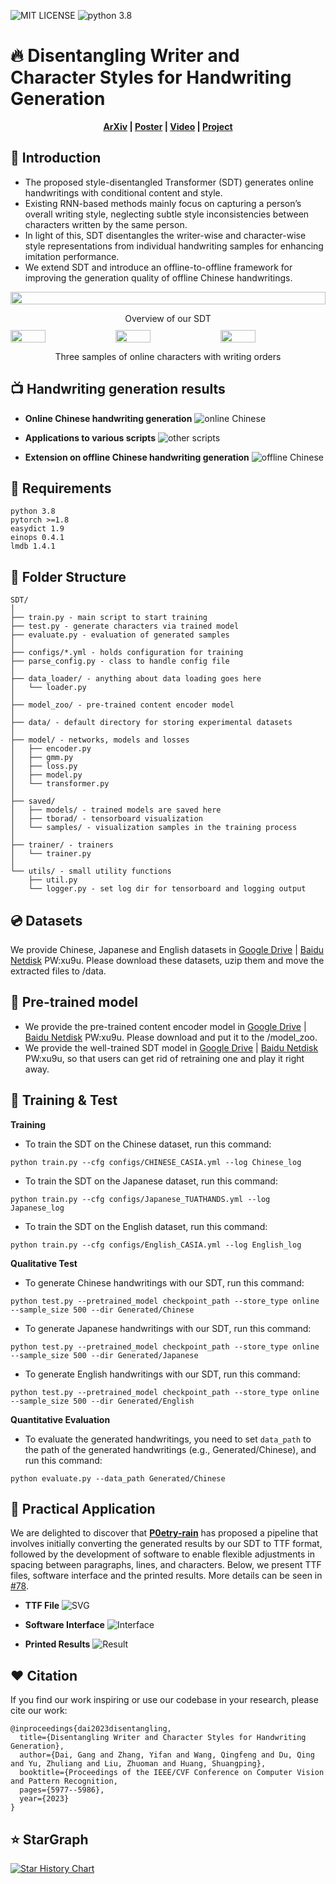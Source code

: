 ![MIT LICENSE](https://shields.io/badge/license-MIT-green)
![python 3.8](https://img.shields.io/badge/python-3.8-brightgreen)
# 🔥 Disentangling Writer and Character Styles for Handwriting Generation

 <p align='center'>
  <b>
    <a href="https://arxiv.org/abs/2303.14736">ArXiv</a>
    |
    <a href="https://github.com/dailenson/SDT/blob/master/static/Poster_SDT.pdf">Poster</a>
    | 
    <a href="https://youtu.be/mKbYLEwa4dI">Video</a>
    | 
    <a href="https://cvpr2023.thecvf.com/virtual/2023/poster/20954">Project</a>
  </b>
</p> 

## 📢 Introduction
- The proposed style-disentangled Transformer (SDT) generates online handwritings with conditional content and style. 
- Existing RNN-based methods mainly focus on capturing a person’s overall writing style, neglecting subtle style inconsistencies between characters written by the same person. 
- In light of this, SDT disentangles the writer-wise and character-wise style representations from individual handwriting samples for enhancing imitation performance.
- We extend SDT and introduce an offline-to-offline framework for improving the generation quality of offline Chinese handwritings.



<div style="display: flex; flex-direction: column; align-items: center; ">
<img src="static/overview_sdt.jpg" style="width: 100%;">
</div>
<p align="center" style="margin-bottom: 10px;">
Overview of our SDT
</p>

<div style="display: flex; justify-content: center;">
<img src="static/duo_loop.gif" style="width: 33.33%;"><img src="static/mo_loop.gif" style="width: 33.33%;"><img src="static/tai_loop.gif" style="width: 33.33%;">
</div>
<p align="center">
Three samples of online characters with writing orders
</p>


## 📺 Handwriting generation results
- **Online Chinese handwriting generation**
![online Chinese](static/online_Chinese.jpg)

- **Applications to various scripts**
![other scripts](static/various_scripts.jpg)
- **Extension on offline Chinese handwriting generation**
![offline Chinese](static/offline_Chinese.jpg)


## 🔨 Requirements
```
python 3.8
pytorch >=1.8
easydict 1.9
einops 0.4.1
lmdb 1.4.1
```
## 📂 Folder Structure
  ```
  SDT/
  │
  ├── train.py - main script to start training
  ├── test.py - generate characters via trained model
  ├── evaluate.py - evaluation of generated samples
  │
  ├── configs/*.yml - holds configuration for training
  ├── parse_config.py - class to handle config file
  │
  ├── data_loader/ - anything about data loading goes here
  │   └── loader.py
  │
  ├── model_zoo/ - pre-trained content encoder model
  │
  ├── data/ - default directory for storing experimental datasets
  │
  ├── model/ - networks, models and losses
  │   ├── encoder.py
  │   ├── gmm.py
  │   ├── loss.py
  │   ├── model.py
  │   └── transformer.py
  │
  ├── saved/
  │   ├── models/ - trained models are saved here
  │   ├── tborad/ - tensorboard visualization
  │   └── samples/ - visualization samples in the training process
  │
  ├── trainer/ - trainers
  │   └── trainer.py
  │  
  └── utils/ - small utility functions
      ├── util.py
      └── logger.py - set log dir for tensorboard and logging output
  ```

## 💿 Datasets

We provide Chinese, Japanese and English datasets in [Google Drive](https://drive.google.com/drive/folders/17Ju2chVwlNvoX7HCKrhJOqySK-Y-hU8K?usp=share_link) | [Baidu Netdisk](https://pan.baidu.com/s/1RNQSRhBAEFPe2kFXsHZfLA) PW:xu9u. Please download these datasets, uzip them and move the extracted files to /data.

## 🍔 Pre-trained model
- We provide the pre-trained content encoder model in [Google Drive](https://drive.google.com/drive/folders/1N-MGRnXEZmxAW-98Hz2f-o80oHrNaN_a?usp=share_link) | [Baidu Netdisk](https://pan.baidu.com/s/1RNQSRhBAEFPe2kFXsHZfLA) PW:xu9u. Please download and put it to the /model_zoo. 
- We provide the well-trained SDT model in [Google Drive](https://drive.google.com/drive/folders/1LendizOwcNXlyY946ThS8HQ4wJX--YL7?usp=sharing) | [Baidu Netdisk](https://pan.baidu.com/s/1RNQSRhBAEFPe2kFXsHZfLA) PW:xu9u, so that users can get rid of retraining one and play it right away.

## 🚀 Training & Test
**Training**
- To train the SDT on the Chinese dataset, run this command:
```
python train.py --cfg configs/CHINESE_CASIA.yml --log Chinese_log
```

- To train the SDT on the Japanese dataset, run this command:
```
python train.py --cfg configs/Japanese_TUATHANDS.yml --log Japanese_log
```

- To train the SDT on the English dataset, run this command:
```
python train.py --cfg configs/English_CASIA.yml --log English_log
```

**Qualitative Test**
- To generate Chinese handwritings with our SDT, run this command:
```
python test.py --pretrained_model checkpoint_path --store_type online --sample_size 500 --dir Generated/Chinese
```

- To generate Japanese handwritings with our SDT, run this command:
```
python test.py --pretrained_model checkpoint_path --store_type online --sample_size 500 --dir Generated/Japanese
```

- To generate English handwritings with our SDT, run this command:
```
python test.py --pretrained_model checkpoint_path --store_type online --sample_size 500 --dir Generated/English
```

**Quantitative Evaluation**
- To evaluate the generated handwritings, you need to set `data_path` to the path of the generated handwritings (e.g., Generated/Chinese), and run this command:
```
python evaluate.py --data_path Generated/Chinese
```

## 🏰 Practical Application
We are delighted to discover that **[P0etry-rain](https://github.com/P0etry-rain)** has proposed a pipeline that involves initially converting the generated results by our SDT to TTF format, followed by the development of software to enable flexible adjustments in spacing between paragraphs, lines, and characters. Below, we present TTF files, software interface and the printed results. More details can be seen in [#78](https://github.com/dailenson/SDT/issues/78#issue-2247810028).
- **TTF File**
![SVG](static/svg.png)

- **Software Interface**
![Interface](static/software.png)

- **Printed Results**
![Result](static/print.png)



## ❤️ Citation
If you find our work inspiring or use our codebase in your research, please cite our work:
```
@inproceedings{dai2023disentangling,
  title={Disentangling Writer and Character Styles for Handwriting Generation},
  author={Dai, Gang and Zhang, Yifan and Wang, Qingfeng and Du, Qing and Yu, Zhuliang and Liu, Zhuoman and Huang, Shuangping},
  booktitle={Proceedings of the IEEE/CVF Conference on Computer Vision and Pattern Recognition,
  pages={5977--5986},
  year={2023}
}
```

## ⭐ StarGraph
[![Star History Chart](https://api.star-history.com/svg?repos=dailenson/SDT&type=Timeline)](https://star-history.com/#dailenson/SDT&Timeline)


